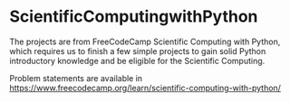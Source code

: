 # ScientificComputingwithPython
The projects are from FreeCodeCamp Scientific Computing with Python, which requires us to finish a few simple projects to gain solid Python introductory knowledge and be eligible for the Scientific Computing.

Problem statements are available in https://www.freecodecamp.org/learn/scientific-computing-with-python/
